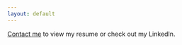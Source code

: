 ```yaml
---
layout: default
---
```


[Contact me](mailto:zhang.carol19@gmail.com?subject=[GitHub]%20Source%20Han%20Sans) to view my resume or check out my LinkedIn.
